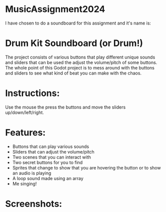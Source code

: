 # MusicAssignment2024
I have chosen to do a soundboard for this assignment and it's name is:
# Drum Kit Soundboard (or Drum!)
The project consists of various buttons that play different unique sounds and sliders that can be used the adjust the volume/pitch of some buttons.
The whole point of this Godot project is to mess around with the buttons and sliders to see what kind of beat you can make with the chaos.

# Instructions:
Use the mouse the press the buttons and move the sliders up/down/left/right.

# Features:
- Buttons that can play various sounds
- Sliders that can adjust the volume/pitch
- Two scenes that you can interact with
- Two secret buttons for you to find
- Sprites that change to show that you are hovering the button or to show an audio is playing
- A loop sound made using an array
- Me singing!

# Screenshots:


